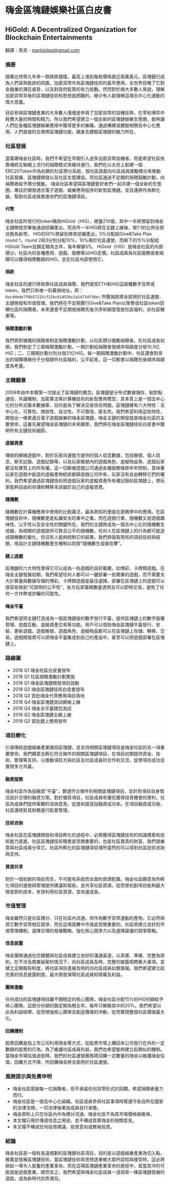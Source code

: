 # 嗨金區塊鏈娛樂社區白皮書
## HiGold: A Decentralized Organization for Blockchain Entertainments
翻譯：馬克 - marklolipp@gmail.com
### 摘要

隨著比特幣九年來一路跌跌撞撞，最高上漲到每枚價格接近兩萬美元，區塊鏈已成為人們耳熟能詳的詞匯。加密貨幣作為區塊鏈技術的最早應用，全世界目睹了它對金融業的潛在威脅，以及對政府監管的有力挑戰。然而對於絕大多數人來說，理解加密貨幣背後的區塊鏈技術和思想是困難的，極少有人能理解這場去中心化運動的偉大意義。

目前參與區塊鏈產業的大多數人僅僅是參與了加密貨幣的投機狂熱，在零和博弈中耗費大量的時間和精力。所以我們希望建立一個全新的區塊鏈娛樂生態圈，能夠讓人們在各種區塊鏈娛樂應用中獲得更多的樂趣。通過構建或體驗相關去中心化應用，人們直接的去使用區塊鏈功能，親身去體驗區塊鏈的魅力所在。

### 社區發展
當籌建嗨金社區時，我們不希望在早期引入過多加密貨幣投機者，而是希望社區依靠傳統互聯網上流行的捐贈模式來維持運行。我們在以太坊上創建一個ERC20Token作為初期的社區積分系統，按社區貢獻向社區成員獎勵積分來推動社區發展、區塊鏈開發以及社區生態建設。而社區通過不定期的捐贈鼓勵計劃，向捐贈者給予積分獎勵。
嗨金社區希望與區塊鏈愛好者們一起共建一個全新的生態圈。專註於開發適合電子遊戲、娛樂應用程序的新型區塊鏈。並且還將作為孵化器，幫助社區成員推進他們的區塊鏈項目。

#### 代幣
嗨金社區所發行的token稱為HiGold（HIG），總量210億。其中一半將預留到嗨金主鏈開發完畢後通過挖礦產出。而另外一半HIG將在主鏈上線後，按1:1的比例全部兌換為新幣。
HIG的50%預留到將來挖礦產出，5%分配給Give&Take Plan round 1，round 2和3分別分配10%，10%用於社區運營，而剩下的15%分配給HiGold Team且鎖定期為五年，每年解鎖1/5。
HiGold（HIG）是嗨金社區的內部積分，社區內的各種應用、遊戲、服務等以HIG定價。社區成員為社區服務或者捐贈可以獲得相應數額的HIG，並在社區內部使用它。

#### 捐款
嗨金社區的運行將依靠社區成員捐贈，我們接受ETH和HIG這兩種數字貨幣或token。我們只有唯一的募捐地址，即：`0xcddede7f0b57225cf22bc61d53bc5a14734f36ec`
所獲捐款將全部用於社區運營、主鏈開發和市值管理。我們將在不定期實行Give&Take Plan以榮譽或社區token回饋社區的捐贈者。未來還會不定期按捐贈先後次序和額度發放社區福利，如社區糖果等。

#### 捐贈激勵計劃
我們將對慷慨的捐贈者制定捐贈激勵計劃，以社區積分獎勵捐贈者。在社區成長初期，我們制定了三期捐贈激勵計劃。一期計劃給捐贈者按順序與額度分發10.5亿HIG；二、三期期計劃分別分發21亿HIG。每一期捐贈激勵計劃中，社區還會對突出的捐贈積極份子分發額外社區福利，公平起見，這一切都會以捐贈先後順序與額度為考量。

### 主鏈願景
2008年由中本聰第一次提出了區塊鏈的概念。區塊鏈是分布式數據儲存、點對點通信、共識機制、加密算法等計算機技術的新型應用模型，其本質上是一個去中心化的分布式賬本數據庫，目的是為了解決交易信任問題。區塊鏈擁有六大特性：去中心化、可靠性、開放性、自治性、不可篡改、匿名性。我們希望利用這些特性，開發出一條更適合電子遊戲娛樂的嗨金區塊鏈。嗨金主鏈的開發就是嗨金社區的主要使命，這裏先展望嗨金區塊鏈的未來願景，我們將在嗨金區塊鏈技術白皮書中闡明所有主鏈技術細節。

#### 虛擬資產
傳統的網絡遊戲中，對於玩家向運營方提供的個人信息數據，包括賬號、個人信息、聊天記錄、遊戲記錄等，以及玩家賬號內的遊戲角色、虛擬物品等，遊戲玩家都沒有實質上的所有權。這一切都被遊戲公司通過各種服務條款牢牢控制，意味著玩家在遊戲中創造的虛擬產物統統都歸遊戲公司所有，玩家沒有自由轉移它們的權利。我們希望通過區塊鏈技術把遊戲玩家的虛擬資產所有權記錄到區塊鏈上，使玩家能夠自由的存儲和轉移本該屬於自己的虛擬資產。

#### 隨機數
隨機數在計算機應用中使用的比較廣泛，最為熟知的便是在密碼學中的應用。在區塊鏈技術中，隨機數更是私鑰安全的重中之重。而在遊戲行業，隨機數又是遊戲趣味性、公平性以及安全性的關鍵所在。我們的主鏈將成為一個去中心化的隨機數生成器，為相關的遊戲提供可靠且公平的隨機數。任何人在區塊鏈上的行為都可能造成隨機數的變化，但沒有人能夠控制它的結果。我們將吸取現有的項目技術與經驗，來設計主鏈隨機數產生機制以防禦“隨機數生成器攻擊”。

#### 鏈上遊戲
區塊鏈的六大特性使得它可以成為一些遊戲的良好載體，如博彩、卡牌類遊戲。在嗨金主鏈發展初期，我們希望任何人都可以一鍵部署一些簡單的遊戲，而不需要太大計算量與數據存儲的博彩、卡牌類遊戲是最佳選擇。部署在區塊鏈上的遊戲可以很容易做到“可證明的公平性”，各方玩家籌碼數量透明且可以即時交易，避免了任何一方作弊或詐騙的可能性。

#### 嗨金平臺
我們希望把主鏈打造成為一個區塊鏈版的數字發行平臺，提供區塊鏈上的數字版權管理、遊戲互動、虛擬資產交易等功能。用戶可以借助嗨金區塊鏈平臺發行、安裝、更新遊戲。遊戲賬號、遊戲角色、虛擬物品都可以在區塊鏈上存儲、轉移、交易。遊戲開發商可以把嗨金平臺集成到自己的產品中，甚至可以把遊戲部署在區塊鏈上。

### 路線圖
* 2018 Q1 嗨金社區白皮書發布
* 2018 Q1 社區捐贈激勵計劃實施
* 2018 Q1 嗨金區塊鏈開發項目啟動
* 2018 Q2 嗨金區塊鏈技術白皮書發布
* 2018 Q2 首批嗨金代幣應用項目落地
* 2018 Q4 嗨金區塊鏈測試網絡上線
* 2018 Q4 嗨金全平臺錢包測試
* 2019 Q2 嗨金區塊鏈主網上線
* 2019 Q2 首批鏈上應用發布

### 項目孵化
引導傳統遊戲娛樂產業擁抱區塊鏈，並支持相關區塊鏈項目是嗨金社區的另一項重要使命。我們願意去孵化符合條件的相關區塊鏈項目，在項目初期提供資金、技術、管理等支持，以推動項目方與社區及社區成員的合作和交流，促使項目成功並實現多方共贏。

#### 融資服務
嗨金社區作為投融資“平臺”，篩選符合條件的相關區塊鏈項目，並針對項目自身情況設計合理的融資方案。對於優質項目，社區成員有優先獲得投資機會的便利，社區為成員們提供客觀的咨詢意見，促進和提高投融資成功率。在項目融資成功後，社區還將對其財務進行監督管理。

#### 技術咨詢
嗨金社區在區塊鏈開發和項目孵化的過程中，必將獲得區塊鏈技術的知識積累和技術能力遞進。社區區塊鏈技術積累是至關重要的，也是社區寶貴的財富，我們很樂意與社區成員分享它。社區所孵化的區塊鏈項目理所當然的可以得到社區技術咨詢與支持。

#### 資源共享
對於一個初創的項目而言，不可能有系統而全面的資源配置。嗨金社區願意為所孵化項目的運營與管理提供建議和幫助，並共享社區資源。從而使初創項目能夠最大限度節約成本，有效利用社區資源，並快速成長。

### 市值管理
嗨金雖然只是社區積分、只在社區內流通，但作為數字貨幣運動的產物，它必然與其它數字貨幣相互競爭，而在這場競賽中市值是至關重要的。社區將建立良好的市值管理機制，選擇合理的發展戰略、強化核心競爭力以及選擇最優的競爭策略。

#### 信息披露
嗨金團隊通過社交媒體與社區成員建立良好的溝通渠道，以真實、準確、完整為原則，在不涉及商業秘密的情況下，向社區成員及時、完整的披露相關重大事項。並建立定期報告制度，將社區項目進展及時的向社區成員如實匯報。我們希望建立起完善的信息披露制度，最大限度保障社區成員知情權及利益。

#### 團隊激勵
任何成功的區塊鏈項目離不開穩定的核心團隊，嗨金社區分配15%的HIG份額給予核心團隊。這部分份額的鎖定期為期五年，每年只解鎖其中的20%。我們希望以此為利益紐帶，從而增強核心團隊去創造價值的沖動，從而實現整個社區價值最大化。

#### 回購機制
股票回購是指上市公司利用現金等方式，從股票市場上購回本公司發行在外的一定數額的股票的行為。為了維護社區成員利益，我們也希望能夠建立起類似的機制。當嗨金市場估值過低時，我們的社區運營團隊將回購一定數量的嗨金以維護嗨金估值。回購方式不限，所回購嗨金將全部用於社區運營。

### 風險提示與免責申明
* 嗨金社區感謝每一位捐贈者，但不承諾任何貨幣形式的回饋，希望捐贈者量力而行。
* 嗨金社區是一個去中心化組織，社區成員參與社區事項時需遵守各自所在國家的法律法規，一切法律後果由成員自行承擔。
* 嗨金原則上只在社區內作為積分流通，嗨金社區不為其市場價格做擔保。
* 本文檔只用於傳達信息之用途，並不構成買賣嗨金的相關意見。
* 本文檔不構成任何投資建議，投資意向或教唆投資。

### 結論
嗨金社區是一個有長遠規劃的區塊鏈社區項目，目的是以遊戲娛樂產業為切入點，推廣並發展區塊鏈技術。當區塊鏈技術與思想逐漸被大眾所認知與接受時，這必將掀起一場令人振奮的產業革命。而在這場區塊鏈產業革命的進程中，首當其沖的可能就是遊戲產業。總而言之，我們希望與嗨金社區成員一道探索一條區塊鏈發展的道路，成為新時代的弄潮兒。
